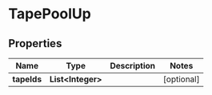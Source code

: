 
# TapePoolUp

## Properties
Name | Type | Description | Notes
------------ | ------------- | ------------- | -------------
**tapeIds** | **List&lt;Integer&gt;** |  |  [optional]



